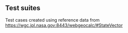 ## Test suites

Test cases created using reference data from https://wgc.jpl.nasa.gov:8443/webgeocalc/#StateVector
